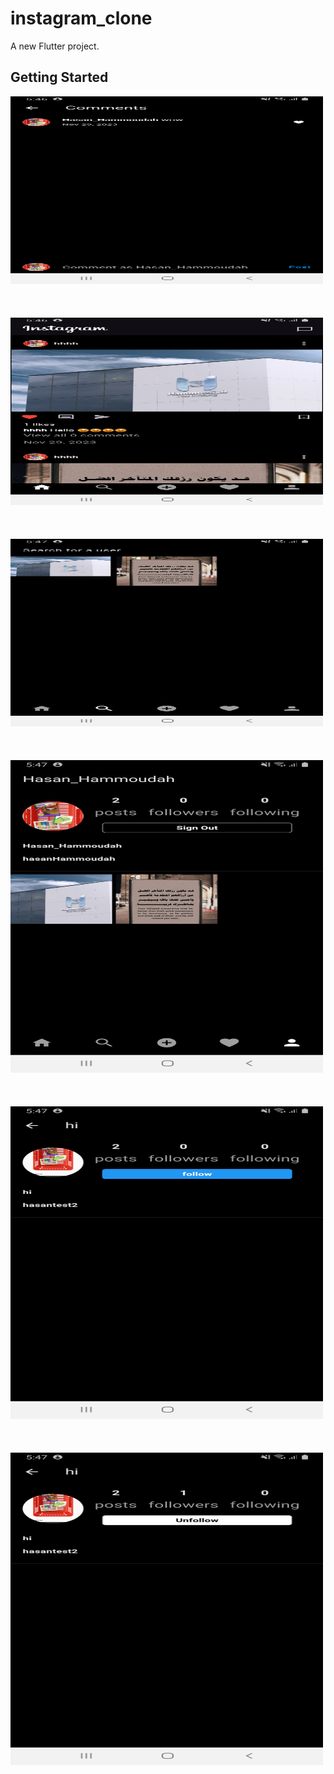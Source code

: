 # instagram_clone

A new Flutter project.

## Getting Started


<img src="assets/images/screenshot-1701272792606.png" alt="Example Image 1" width="500" height="300">
<br></br><br></br>
<img src="assets/images/screenshot-1701272808504.png" alt="Example Image 1" width="500" height="300">
<br></br><br></br>
<img src="assets/images/screenshot-1701272821593.png" alt="Example Image 1" width="500" height="300">
<br></br><br></br>
<img src="assets/images/screenshot-1701272832910.png" alt="Example Image 1" width="500" height="500">
<br></br><br></br>
<img src="assets/images/screenshot-1701272859098.png" alt="Example Image 1" width="500" height="500">
<br></br><br></br>
<img src="assets/images/screenshot-1701272869990.png" alt="Example Image 1" width="500" height="500">

